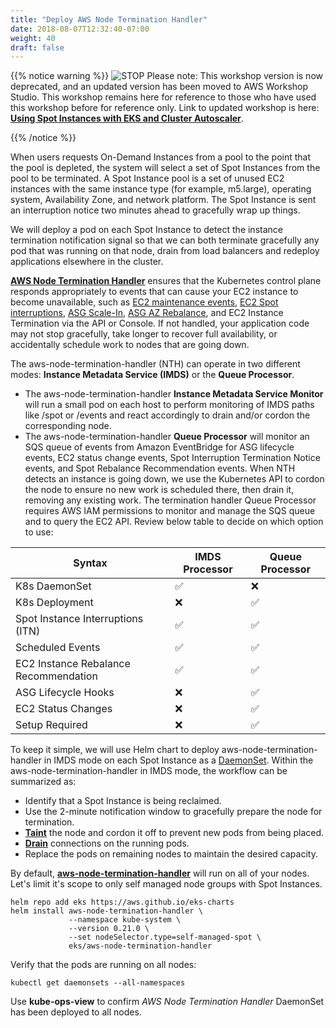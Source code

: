 ```yaml
---
title: "Deploy AWS Node Termination Handler"
date: 2018-08-07T12:32:40-07:00
weight: 40
draft: false
---
```


{{% notice warning %}}
![STOP](../../images/stop_small.png)
Please note: This workshop version is now deprecated, and an updated version has been moved to AWS Workshop Studio. This workshop remains here for reference to those who have used this workshop before for reference only. Link to updated workshop is here: **[Using Spot Instances with EKS and Cluster Autoscaler](https://catalog.us-east-1.prod.workshops.aws/workshops/f2826b1b-f057-4782-bc49-91004eafd48f/en-US)**.

{{% /notice %}}


When users requests On-Demand Instances from a pool to the point that the pool is depleted, the system will select a set of Spot Instances from the pool to be terminated. A Spot Instance pool is a set of unused EC2 instances with the same instance type (for example, m5.large), operating system, Availability Zone, and network platform. The Spot Instance is sent an interruption notice two minutes ahead to gracefully wrap up things. 

We will deploy a pod on each Spot Instance to detect the instance termination notification signal so that we can both terminate gracefully any pod that was running on that node, drain from load balancers and redeploy applications elsewhere in the cluster.

**[AWS Node Termination Handler](https://github.com/aws/aws-node-termination-handler)**
 ensures that the Kubernetes control plane responds appropriately to events that can cause your EC2 instance to become unavailable, such as [EC2 maintenance events](https://docs.aws.amazon.com/AWSEC2/latest/UserGuide/monitoring-instances-status-check_sched.html), [EC2 Spot interruptions](https://docs.aws.amazon.com/AWSEC2/latest/UserGuide/spot-interruptions.html), [ASG Scale-In](https://docs.aws.amazon.com/autoscaling/ec2/userguide/AutoScalingGroupLifecycle.html#as-lifecycle-scale-in), [ASG AZ Rebalance](https://docs.aws.amazon.com/autoscaling/ec2/userguide/auto-scaling-benefits.html#AutoScalingBehavior.InstanceUsage), and EC2 Instance Termination via the API or Console. If not handled, your application code may not stop gracefully, take longer to recover full availability, or accidentally schedule work to nodes that are going down.

The aws-node-termination-handler (NTH) can operate in two different modes: **Instance Metadata Service (IMDS)** or the **Queue Processor**.

* The aws-node-termination-handler **Instance Metadata Service Monitor** will run a small pod on each host to perform monitoring of IMDS paths like /spot or /events and react accordingly to drain and/or cordon the corresponding node.
* The aws-node-termination-handler **Queue Processor** will monitor an SQS queue of events from Amazon EventBridge for ASG lifecycle events, EC2 status change events, Spot Interruption Termination Notice events, and Spot Rebalance Recommendation events. When NTH detects an instance is going down, we use the Kubernetes API to cordon the node to ensure no new work is scheduled there, then drain it, removing any existing work. The termination handler Queue Processor requires AWS IAM permissions to monitor and manage the SQS queue and to query the EC2 API. Review below table to decide on which option to use:

| Syntax                                | IMDS Processor | Queue Processor |
| ------------                          | -----------    | -----------     |
| K8s DaemonSet                         | ✅	            | ❌               | 
| K8s Deployment                        | ❌             | ✅               |
| Spot Instance Interruptions (ITN)     | ✅	            | ✅	              |
| Scheduled Events                      | ✅             | ✅               |
| EC2 Instance Rebalance Recommendation | ✅	            | ✅               |
| ASG Lifecycle Hooks                   | ❌             | ✅               |
| EC2 Status Changes                    | ❌             | ✅               |
| Setup Required                        | ❌             | ✅               |


To keep it simple, we will use Helm chart to deploy aws-node-termination-handler in IMDS mode on each Spot Instance as a [DaemonSet](https://kubernetes.io/docs/concepts/workloads/controllers/daemonset/). Within the aws-node-termination-handler in IMDS mode, the workflow can be summarized as:

* Identify that a Spot Instance is being reclaimed.
* Use the 2-minute notification window to gracefully prepare the node for termination.
* [**Taint**](https://kubernetes.io/docs/concepts/configuration/taint-and-toleration/) the node and cordon it off to prevent new pods from being placed.
* [**Drain**](https://kubernetes.io/docs/tasks/administer-cluster/safely-drain-node/) connections on the running pods.
* Replace the pods on remaining nodes to maintain the desired capacity.

By default, **[aws-node-termination-handler](https://github.com/aws/aws-node-termination-handler)** will run on all of your nodes. Let's limit it's scope to only self managed node groups with Spot Instances.


```
helm repo add eks https://aws.github.io/eks-charts
helm install aws-node-termination-handler \
             --namespace kube-system \
             --version 0.21.0 \
             --set nodeSelector.type=self-managed-spot \
             eks/aws-node-termination-handler
```

Verify that the pods are running on all nodes: 
```
kubectl get daemonsets --all-namespaces
```

Use **kube-ops-view** to confirm *AWS Node Termination Handler* DaemonSet has been deployed to all nodes.